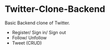# Twitter-Clone-Backend

Basic Backend clone of Twitter. 
- Register/ Sign in/ Sign out
- Follow/ Unfollow
- Tweet (CRUD)
